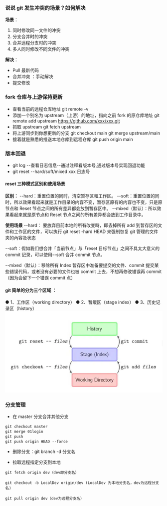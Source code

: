 ### 说说 git 发生冲突的场景？如何解决

**场景**：

1. 同时修改同一文件的冲突
2. 分支合并时的冲突
3. 合并远程分支时的冲突
4. 多人同时修改不同文件的冲突

**解决**：

- Pull 最新代码
- 合并冲突 ：手动解决
- 提交修改

### fork 仓库与上游保持更新

- 查看当前的远程仓库地址
  git remote -v
- 添加一个别名为 upstream（上游）的地址，指向之前 fork 的原仓库地址
  git remote add upstream https://github.com/xxx/xxx.git
- 抓取 upstream
  git fetch upstream
- 将上游同步到你想更新的分支
  git checkout main
  git merge upstream/main
- 接着就是熟悉的推送本地仓库到远程仓库
  git push origin main

### 版本回退

- git log --查看日志信息--通过注释看版本号,通过版本号实现回退功能
- git reset --hard/soft/mixed xxx 日志号

#### reset 三种模式区别和使用场景

**区别：**
--hard：重置位置的同时，清空暂存区和工作区。
--soft：重置位置的同时，所以效果看起来就是工作目录的内容不变，暂存区原有的内容也不变，只是原节点和 Reset 节点之间的所有差异都会放到暂存区中。
--mixed（默认）：所以效果看起来就是原节点和 Reset 节点之间的所有差异都会放到工作目录中。

**使用场景**
--hard： 要放弃目前本地的所有改变時，即去掉所有 add 到暂存区的文件和工作区的文件，可以执行 git reset -hard HEAD 来强制恢复 git 管理的文件夹的內容及状态

--soft：假如我们想合并「当前节点」与「reset 目标节点」之间不具太大意义的 commit 记录，可以使用--soft 合并 commit 节点。

--mixed（默认）：移除所有 Index 暂存区中准备要提交的文件、commit 提交某些错误代码，或者没有必要的文件也被 commit 上去，不想再修改错误再 commit（因为会留下一个错误 commit 点）

#### git 简单的分为三个区域 ：

● 1、工作区（working directory）
● 2、暂缓区（stage index）
● 3、历史记录区（history）
![Alt text](image.png)

### 分支管理

- 在 master 分支合并其他分支

```
git checkout master
git merge 01login
git push
git push origin HEAD --force
```

- 删除分支：git branch -d 分支名

- 拉取远程指定分支到本地

```
git fetch origin dev（dev即分支名）

git checkout -b LocalDev origin/dev (LocalDev 为本地分支名，dev为远程分支名)

git pull origin dev（dev为远程分支名）
```
